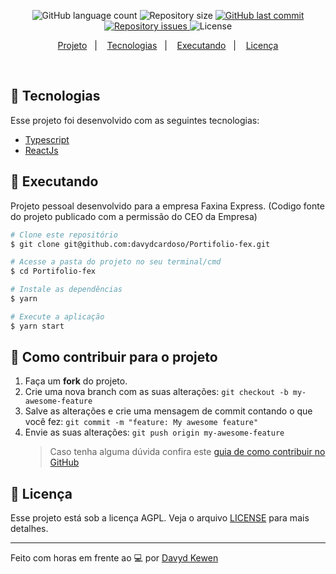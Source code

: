 
<p align="center">
  <img alt="GitHub language count" src="https://img.shields.io/github/languages/count/davydcardoso/Portifolio-fex">

  <img alt="Repository size" src="https://img.shields.io/github/repo-size/davydcardoso/Portifolio-fex">
  
  <a href="https://github.com/davydcardoso/Portifolio-fex/commits/main">
    <img alt="GitHub last commit" src="https://img.shields.io/github/last-commit/davydcardoso/Portifolio-fex">
  </a>

  <a href="https://github.com/davydcardoso/Portifolio-fex/issues">
    <img alt="Repository issues" src="https://img.shields.io/github/issues/davydcardoso/Portifolio-fex">
  </a>

  <img alt="License" src="https://img.shields.io/badge/license-AGPL-brightgreen">
</p>


<p align="center">
  <a href="#-projeto">Projeto</a>&nbsp;&nbsp;&nbsp;|&nbsp;&nbsp;&nbsp;
  <a href="#rocket-tecnologias">Tecnologias</a>&nbsp;&nbsp;&nbsp;|&nbsp;&nbsp;&nbsp;
  <a href="#rocket-executando">Executando</a>&nbsp;&nbsp;&nbsp;|&nbsp;&nbsp;&nbsp;
  <a href="#memo-licença">Licença</a>
</p>
<br>

## :rocket: Tecnologias

Esse projeto foi desenvolvido com as seguintes tecnologias:

- [Typescript](https://www.typescriptlang.org/)
- [ReactJs](https://pt-br.reactjs.org/)

## :notebook: Executando

Projeto pessoal desenvolvido para a empresa Faxina Express. (Codigo fonte do projeto publicado com a permissão do CEO da Empresa)

```bash
# Clone este repositório
$ git clone git@github.com:davydcardoso/Portifolio-fex.git

# Acesse a pasta do projeto no seu terminal/cmd 
$ cd Portifolio-fex

# Instale as dependências
$ yarn

# Execute a aplicação
$ yarn start
```



## :construction: Como contribuir para o projeto

1. Faça um **fork** do projeto.
2. Crie uma nova branch com as suas alterações: `git checkout -b my-awesome-feature`
3. Salve as alterações e crie uma mensagem de commit contando o que você fez: `git commit -m "feature: My awesome feature"`
4. Envie as suas alterações: `git push origin my-awesome-feature`
   > Caso tenha alguma dúvida confira este [guia de como contribuir no GitHub](https://github.com/firstcontributions/first-contributions)

## :memo: Licença

Esse projeto está sob a licença AGPL. Veja o arquivo [LICENSE](LICENSE.md) para mais detalhes.

---

Feito com horas em frente ao :computer: por [Davyd Kewen](https://davydkewen.dev/)
